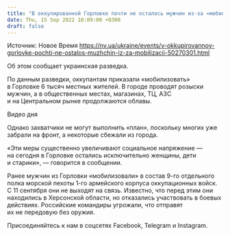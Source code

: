 ```yaml
---
title: "В оккупированной Горловке почти не осталось мужчин из-за «мобилизации» — украинская разведка"
date: Thu, 15 Sep 2022 18:09:00 +0300
draft: false
---
```

Источник: Новое Время https://nv.ua/ukraine/events/v-okkupirovannoy-gorlovke-pochti-ne-ostalos-muzhchin-iz-za-mobilizacii-50270301.html


 Об этом сообщает украинская разведка.

По данным разведки, оккупантам приказали «мобилизовать» в Горловке 6 тысяч местных жителей. В городе проводят розыски мужчин, а в общественных местах, магазинах, ТЦ, АЗС и на Центральном рынке продолжаются облавы.

 Видео дня   

Однако захватчики не могут выполнить «план», поскольку многих уже забрали на фронт, а некоторые сбежали из города.

«Эти меры существенно увеличивают социальное напряжение — на сегодня в Горловке остались исключительно женщины, дети и старики», — говорится в сообщении.

Ранее мужчин из Горловки «мобилизовали» в состав 9-го отдельного полка морской пехоты 1-го армейского корпуса оккупационных войск. С 11 сентября они не выходят на связь. Известно, что перед этим они находились в Херсонской области, но отказались участвовать в боевых действиях. Российские командиры угрожали, что отправят их не передовую без оружия.

Присоединяйтесь к нам в соцсетях Facebook, Telegram и Instagram.

